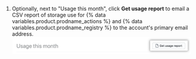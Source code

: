 1. Optionally, next to "Usage this month", click **Get usage report** to email a CSV report of storage use for {% data variables.product.prodname_actions %} and {% data variables.product.prodname_registry %} to the account's primary email address. ![Download CSV report](/assets/images/help/billing/actions-packages-report-download.png)
